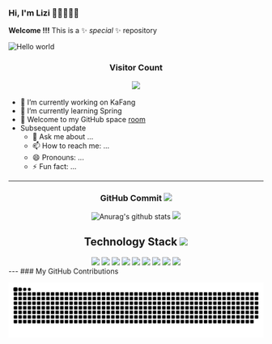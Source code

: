 ### Hi, I'm Lizi 👋🏾🧑🏻‍💻
**Welcome !!!** This is a ✨ _special_ ✨ repository

<img src="https://raw.githubusercontent.com/sagar-viradiya/sagar-viradiya/master/resources/banner.png" alt="Hello world">

<div align="center">
<h3>Visitor Count</h3>
  <img src="https://profile-counter.glitch.me/Dovelizi/count.svg" />
</div>


- 🔭 I’m currently working on KaFang
- 🌱 I’m currently learning Spring
- 🏡 Welcome to my GitHub space [room](https://dovelizi.github.io/)
- Subsequent update
  - 💬 Ask me about ...
  - 📫 How to reach me: ...
  - 😄 Pronouns: ...
  - ⚡ Fun fact: ...
---
<div align="center">
  <h3 align="center">GitHub Commit <img src="https://media.giphy.com/media/WUlplcMpOCEmTGBtBW/giphy.gif" width="50"></h3>
  <img src="https://github-readme-stats.vercel.app/api?username=Dovelizi&show_icons=true&include_all_commits=true&theme=tokyonight&hide_border=true" alt="Anurag's github stats" /> <img src="https://github-readme-stats.vercel.app/api/top-langs/?username=Dovelizi&layout=compact&theme=tokyonight&hide_border=true" />
</div>

<div align="center">
  <h2 align="center">Technology Stack <img src="https://media.giphy.com/media/WUlplcMpOCEmTGBtBW/giphy.gif" width="50"></h2>
  <img src="https://img.shields.io/badge/-Spring-black?style=flat-square&logo=Spring"/>
  <img src="https://img.shields.io/badge/-Spring Boot-black?style=flat-square&logo=Spring Boot"/>
  <img src="https://img.shields.io/badge/-Docker-black?style=flat-square&logo=Docker"/>
  <img src="https://img.shields.io/badge/-Nginx-black?style=flat-square&logo=NGINX"/>
  <img src="https://img.shields.io/badge/-MySQL-black?style=flat-square&logo=mysql"/>
  <img src="https://img.shields.io/badge/-Git-black?style=flat-square&logo=git"/>
  <img src="https://img.shields.io/badge/-GitHub-black?style=flat-square&logo=github"/>
  <img src="https://img.shields.io/badge/-Linux-black?style=flat-square&logo=Linux"/>
  <img src="https://img.shields.io/badge/-macOS-black?style=flat-square&logo=macOS"/>
</div>
---
### My GitHub Contributions

![](https://github.com/Dovelizi/Dovelizi/blob/main/assets/github-contribution-grid-snake.svg)
 
